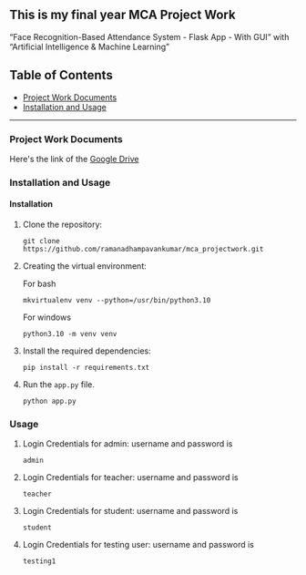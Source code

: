 ## This is my final year MCA Project Work
“Face Recognition-Based Attendance System - Flask App - With GUI” with “Artificial Intelligence & Machine Learning”


## Table of Contents
- [Project Work Documents](#Project-Work-Documents)
- [Installation and Usage](#installation-and-usage)

<hr/>

### Project Work Documents
Here's the link of the [Google Drive](https://drive.google.com/drive/folders/1UC6t4KgEn18r3SsVyasY49dbghV8JkPR?usp=drive_link)


### Installation and Usage
#### Installation
1. Clone the repository:
    ```
    git clone https://github.com/ramanadhampavankumar/mca_projectwork.git
    ```
2. Creating the virtual environment:

   For bash
    ```
    mkvirtualenv venv --python=/usr/bin/python3.10
    ```
   For windows
    ```
    python3.10 -m venv venv
    ```
4. Install the required dependencies:
    ```
    pip install -r requirements.txt
    ```
5. Run the `app.py` file.
    ```
    python app.py
    ```
### Usage
1. Login Credentials for admin:
    username and password is
    ```
    admin
    ```

2. Login Credentials for teacher:
    username and password is
    ```
    teacher
    ```

3. Login Credentials for student:
    username and password is
    ```
    student
    ```

4. Login Credentials for testing user:
    username and password is
    ```
    testing1
    ```
